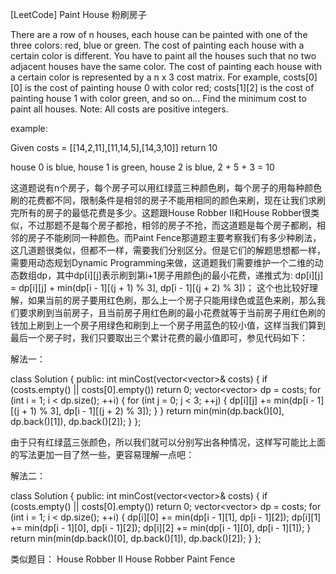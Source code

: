 [LeetCode] Paint House 粉刷房子 

 
There are a row of n houses, each house can be painted with one of the three colors: red, blue or green. The cost of painting each house with a certain color is different. You have to paint all the houses such that no two adjacent houses have the same color.
The cost of painting each house with a certain color is represented by a n x 3 cost matrix. For example, costs[0][0] is the cost of painting house 0 with color red; costs[1][2] is the cost of painting house 1 with color green, and so on... Find the minimum cost to paint all houses.
Note:
All costs are positive integers.

example:

Given costs = [[14,2,11],[11,14,5],[14,3,10]] return 10

house 0 is blue, house 1 is green, house 2 is blue, 2 + 5 + 3 = 10
 
这道题说有n个房子，每个房子可以用红绿蓝三种颜色刷，每个房子的用每种颜色刷的花费都不同，限制条件是相邻的房子不能用相同的颜色来刷，现在让我们求刷完所有的房子的最低花费是多少。这题跟House Robber II和House Robber很类似，不过那题不是每个房子都抢，相邻的房子不抢，而这道题是每个房子都刷，相邻的房子不能刷同一种颜色。而Paint Fence那道题主要考察我们有多少种刷法，这几道题很类似，但都不一样，需要我们分别区分。但是它们的解题思想都一样，需要用动态规划Dynamic Programming来做，这道题我们需要维护一个二维的动态数组dp，其中dp[i][j]表示刷到第i+1房子用颜色j的最小花费，递推式为:
dp[i][j] = dp[i][j] + min(dp[i - 1][(j + 1) % 3], dp[i - 1][(j + 2) % 3])；
这个也比较好理解，如果当前的房子要用红色刷，那么上一个房子只能用绿色或蓝色来刷，那么我们要求刷到当前房子，且当前房子用红色刷的最小花费就等于当前房子用红色刷的钱加上刷到上一个房子用绿色和刷到上一个房子用蓝色的较小值，这样当我们算到最后一个房子时，我们只要取出三个累计花费的最小值即可，参见代码如下：
 
解法一：

class Solution {
public:
    int minCost(vector<vector<int>>& costs) {
        if (costs.empty() || costs[0].empty()) return 0;
        vector<vector<int>> dp = costs;
        for (int i = 1; i < dp.size(); ++i) {
            for (int j = 0; j < 3; ++j) {
                dp[i][j] += min(dp[i - 1][(j + 1) % 3], dp[i - 1][(j + 2) % 3]);
            }
        }
        return min(min(dp.back()[0], dp.back()[1]), dp.back()[2]);
    }
};

 
由于只有红绿蓝三张颜色，所以我们就可以分别写出各种情况，这样写可能比上面的写法更加一目了然一些，更容易理解一点吧：
 
解法二：

class Solution {
public:
    int minCost(vector<vector<int>>& costs) {
        if (costs.empty() || costs[0].empty()) return 0;
        vector<vector<int>> dp = costs;
        for (int i = 1; i < dp.size(); ++i) {
            dp[i][0] += min(dp[i - 1][1], dp[i - 1][2]);
            dp[i][1] += min(dp[i - 1][0], dp[i - 1][2]);
            dp[i][2] += min(dp[i - 1][0], dp[i - 1][1]);
        }
        return min(min(dp.back()[0], dp.back()[1]), dp.back()[2]);
    }
};

 
类似题目：
House Robber II
House Robber
Paint Fence